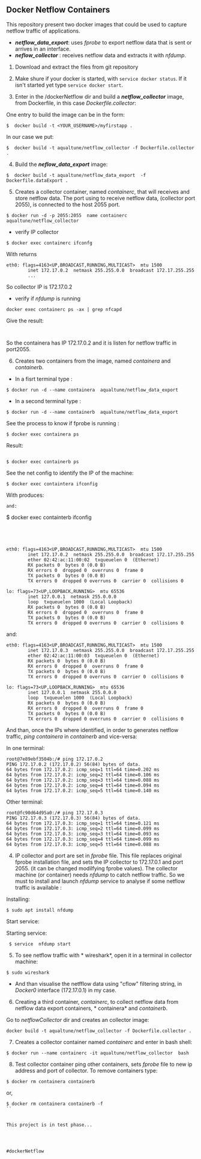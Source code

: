 ## Docker Netflow Containers 
This repository  present two docker images that  could be used to capture netflow traffic of applications.
  * ***netflow_data_export***: uses *fprobe* to export netflow data that is sent or arrives in an interface.
  * ***neflow_collector*** : receives netflow data and extracts it with *nfdump*.  
 

1. Download and extract the files from git repository

2. Make shure if your docker is started, with `service docker status`. If it isn't started yet type `service docker start`. 

3. Enter in the /dockerNetflow dir and build a ***netflow_collector*** image, from Dockerfile, in this case  *Dockerfile.collector*:

One entry to build the image can be in the form:

```
$  docker build -t <YOUR_USERNAME>/myfirstapp .
```
   In our case we put:
```
$  docker build -t aqualtune/netflow_collector -f Dockerfile.collector .
``` 
4. Build the ***neflow_data_export*** image:
```
$  docker build -t aqualtune/netflow_data_export  -f Dockerfile.dataExport .
```
5. Creates a collector container, named *containerc*, that will receives and store netflow data. The port using to receive netflow data, (collector port 2055), is connected to  the host 2055 port.

```
$ docker run -d -p 2055:2055  name containerc aqualtune/netflow_collector
```
 * verify IP collector 
```
$ docker exec containerc ifconfg
```
With returns
```
eth0: flags=4163<UP,BROADCAST,RUNNING,MULTICAST>  mtu 1500
        inet 172.17.0.2  netmask 255.255.0.0  broadcast 172.17.255.255
        ...
```
So collector IP is 172.17.0.2
 * verify if *nfdump* is running
```
docker exec containerc ps -ax | grep nfcapd
```
  Give the result:

```
 
```   
So the containera has IP 172.17.0.2 and it is listen for netflow traffic in port2055.  
 
6. Creates two containers from the image, named *containera* and *containerb*.
 * In a fisrt terminal type :
```
$ docker run -d --name containera  aqualtune/netflow_data_export 
```
 * In a second terminal type :
```
$ docker run -d --name containerb  aqualtune/netflow_data_export 
```
See the process to know if fprobe is running :
```
$ docker exec containera ps
```
Result:
```

```
```
$ docker exec containerb ps
```


See the net config to identify the IP of the machine:

```
$ docker exec containtera ifconfig

```
With produces:

```
and:
```
$ docker exec containterb ifconfig

```




eth0: flags=4163<UP,BROADCAST,RUNNING,MULTICAST>  mtu 1500
        inet 172.17.0.2  netmask 255.255.0.0  broadcast 172.17.255.255
        ether 02:42:ac:11:00:02  txqueuelen 0  (Ethernet)
        RX packets 0  bytes 0 (0.0 B)
        RX errors 0  dropped 0  overruns 0  frame 0
        TX packets 0  bytes 0 (0.0 B)
        TX errors 0  dropped 0 overruns 0  carrier 0  collisions 0

lo: flags=73<UP,LOOPBACK,RUNNING>  mtu 65536
        inet 127.0.0.1  netmask 255.0.0.0
        loop  txqueuelen 1000  (Local Loopback)
        RX packets 0  bytes 0 (0.0 B)
        RX errors 0  dropped 0  overruns 0  frame 0
        TX packets 0  bytes 0 (0.0 B)
        TX errors 0  dropped 0 overruns 0  carrier 0  collisions 0

``` 
and:

```
eth0: flags=4163<UP,BROADCAST,RUNNING,MULTICAST>  mtu 1500
        inet 172.17.0.3  netmask 255.255.0.0  broadcast 172.17.255.255
        ether 02:42:ac:11:00:03  txqueuelen 0  (Ethernet)
        RX packets 0  bytes 0 (0.0 B)
        RX errors 0  dropped 0  overruns 0  frame 0
        TX packets 0  bytes 0 (0.0 B)
        TX errors 0  dropped 0 overruns 0  carrier 0  collisions 0

lo: flags=73<UP,LOOPBACK,RUNNING>  mtu 65536
        inet 127.0.0.1  netmask 255.0.0.0
        loop  txqueuelen 1000  (Local Loopback)
        RX packets 0  bytes 0 (0.0 B)
        RX errors 0  dropped 0  overruns 0  frame 0
        TX packets 0  bytes 0 (0.0 B)
        TX errors 0  dropped 0 overruns 0  carrier 0  collisions 0
```
And than, once the IPs where identified, in order to generates netflow traffic, *ping*  *containera* in  *containerb* and vice-versa:

In one terminal:

```
root@7e89ebf3504b:/# ping 172.17.0.2
PING 172.17.0.2 (172.17.0.2) 56(84) bytes of data.
64 bytes from 172.17.0.2: icmp_seq=1 ttl=64 time=0.202 ms
64 bytes from 172.17.0.2: icmp_seq=2 ttl=64 time=0.106 ms
64 bytes from 172.17.0.2: icmp_seq=3 ttl=64 time=0.088 ms
64 bytes from 172.17.0.2: icmp_seq=4 ttl=64 time=0.094 ms
64 bytes from 172.17.0.2: icmp_seq=5 ttl=64 time=0.140 ms
```

Other terminal:
```
root@fc90d64d95a0:/# ping 172.17.0.3
PING 172.17.0.3 (172.17.0.3) 56(84) bytes of data.
64 bytes from 172.17.0.3: icmp_seq=1 ttl=64 time=0.121 ms
64 bytes from 172.17.0.3: icmp_seq=2 ttl=64 time=0.099 ms
64 bytes from 172.17.0.3: icmp_seq=3 ttl=64 time=0.093 ms
64 bytes from 172.17.0.3: icmp_seq=4 ttl=64 time=0.099 ms
64 bytes from 172.17.0.3: icmp_seq=5 ttl=64 time=0.088 ms
```


4. IP collector and port are set in *fprobe* file. This file replaces original fprobe installation file, and sets the IP collector to 172.17.0.1 and port 2055.
(it can be changed modilfying fprobe values). The collector machine (or container)  needs *nfdump* to catch netflow traffic. So we must to install and launch *nfdump* service to analyse if some netflow traffic is available :

Installing:
```
$ sudo apt install nfdump
```
Start service:

Starting service:

```
 $ service  nfdump start
```
 
5. To see netflow traffic with * wireshark*,  open it  in a terminal in collector machine:

```
$ sudo wireshark

```
* And than visualise  the netfflow data using "cflow" filtering string, in *Docker0* interface (172.17.0.1) in my case.

6. Creating a third container, *containerc*, to collect netflow data from netflow data export containers, * containera* and *containerb*.

Go to *netflowCollector* dir and creates an collector  image:

```
docker build -t aqualtune/netflow_collector -f Dockerfile.collector .

``` 
7. Creates a collector container named *containerc* and enter in bash shell:

```
$ docker run --name containerc -it aqualtune/netflow_collector  bash
```

8. Test collector container ping other containers, sets *fprobe* file to new ip address and port of collector.
To remove containers type:
```
$ docker rm containera containerb 
```
or,

```
$ docker rm containera containerb -f
`` 


This project is in test phase...




#dockerNetflow
